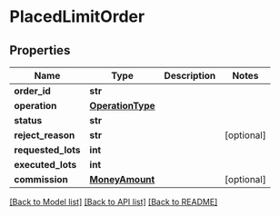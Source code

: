 # PlacedLimitOrder

## Properties
Name | Type | Description | Notes
------------ | ------------- | ------------- | -------------
**order_id** | **str** |  | 
**operation** | [**OperationType**](OperationType.md) |  | 
**status** | **str** |  | 
**reject_reason** | **str** |  | [optional] 
**requested_lots** | **int** |  | 
**executed_lots** | **int** |  | 
**commission** | [**MoneyAmount**](MoneyAmount.md) |  | [optional] 

[[Back to Model list]](../README.md#documentation-for-models) [[Back to API list]](../README.md#documentation-for-api-endpoints) [[Back to README]](../README.md)


